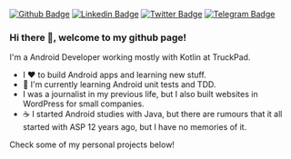 [![Github Badge](https://img.shields.io/badge/-TruckPad-000?style=flat-square&logo=Github&logoColor=white&link=https://github.com/truckpad)](https://github.com/truckpad)
[![Linkedin Badge](https://img.shields.io/badge/-LinkedIn-blue?style=flat-square&logo=Linkedin&logoColor=white&link=https://www.linkedin.com/in/ninalofrese/)](https://www.linkedin.com/in/ninalofrese/)
[![Twitter Badge](https://img.shields.io/badge/-Twitter-1ca0f1?style=flat-square&labelColor=1ca0f1&logo=twitter&logoColor=white&link=https://twitter.com/ninalofrese)](https://twitter.com/ninalofrese)
[![Telegram Badge](https://img.shields.io/badge/-Telegram-1ca0f1?style=flat-square&labelColor=1ca0f1&logo=telegram&logoColor=white&link=https://t.me/ninalofrese)](https://t.me/ninalofrese)

### Hi there 👋, welcome to my github page!

I'm a Android Developer working mostly with Kotlin at TruckPad.

- I ❤️ to build Android apps and learning new stuff.
- 🌱 I'm currently learning Android unit tests and TDD.
- I was a journalist in my previous life, but I also built websites in WordPress for small companies.
- ☕ I started Android studies with Java, but there are rumours that it all started with ASP 12 years ago, but I have no memories of it.

Check some of my personal projects below!
